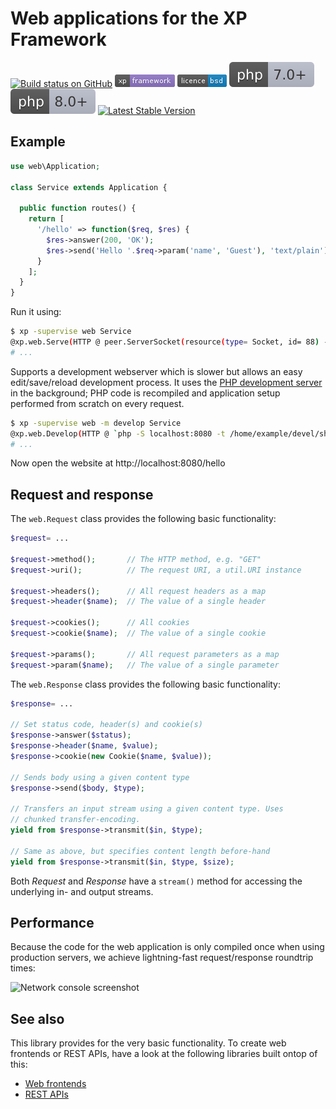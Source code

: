 Web applications for the XP Framework
========================================================================

[![Build status on GitHub](https://github.com/xp-forge/web/workflows/Tests/badge.svg)](https://github.com/xp-forge/web/actions)
[![XP Framework Module](https://raw.githubusercontent.com/xp-framework/web/master/static/xp-framework-badge.png)](https://github.com/xp-framework/core)
[![BSD Licence](https://raw.githubusercontent.com/xp-framework/web/master/static/licence-bsd.png)](https://github.com/xp-framework/core/blob/master/LICENCE.md)
[![Requires PHP 7.0+](https://raw.githubusercontent.com/xp-framework/web/master/static/php-7_0plus.svg)](http://php.net/)
[![Supports PHP 8.0+](https://raw.githubusercontent.com/xp-framework/web/master/static/php-8_0plus.svg)](http://php.net/)
[![Latest Stable Version](https://poser.pugx.org/xp-forge/web/version.png)](https://packagist.org/packages/xp-forge/web)

Example
-------

```php
use web\Application;

class Service extends Application {

  public function routes() {
    return [
      '/hello' => function($req, $res) {
        $res->answer(200, 'OK');
        $res->send('Hello '.$req->param('name', 'Guest'), 'text/plain');
      }
    ];
  }
}
```

Run it using:

```bash
$ xp -supervise web Service
@xp.web.Serve(HTTP @ peer.ServerSocket(resource(type= Socket, id= 88) -> tcp://127.0.0.1:8080))
# ...
```

Supports a development webserver which is slower but allows an easy edit/save/reload development process. It uses the [PHP development server](http://php.net/features.commandline.webserver) in the background; PHP code is recompiled and application setup performed from scratch on every request.

```bash
$ xp -supervise web -m develop Service
@xp.web.Develop(HTTP @ `php -S localhost:8080 -t /home/example/devel/shorturl`)
# ...
```

Now open the website at http://localhost:8080/hello

Request and response
--------------------
The `web.Request` class provides the following basic functionality:

```php
$request= ...

$request->method();       // The HTTP method, e.g. "GET"
$request->uri();          // The request URI, a util.URI instance

$request->headers();      // All request headers as a map
$request->header($name);  // The value of a single header

$request->cookies();      // All cookies
$request->cookie($name);  // The value of a single cookie

$request->params();       // All request parameters as a map
$request->param($name);   // The value of a single parameter
```

The `web.Response` class provides the following basic functionality:

```php
$response= ...

// Set status code, header(s) and cookie(s)
$response->answer($status);
$response->header($name, $value);
$response->cookie(new Cookie($name, $value));

// Sends body using a given content type
$response->send($body, $type);

// Transfers an input stream using a given content type. Uses
// chunked transfer-encoding.
yield from $response->transmit($in, $type);

// Same as above, but specifies content length before-hand
yield from $response->transmit($in, $type, $size);
```

Both *Request* and *Response* have a `stream()` method for accessing the underlying in- and output streams.


Performance
-----------
Because the code for the web application is only compiled once when using production servers, we achieve lightning-fast request/response roundtrip times:

![Network console screenshot](https://user-images.githubusercontent.com/696742/114267149-78a6c080-99fa-11eb-9e6e-182f298ef9dc.png)

See also
--------
This library provides for the very basic functionality. To create web frontends or REST APIs, have a look at the following libraries built ontop of this:

* [Web frontends](https://github.com/xp-forge/frontend)
* [REST APIs](https://github.com/xp-forge/rest-api)